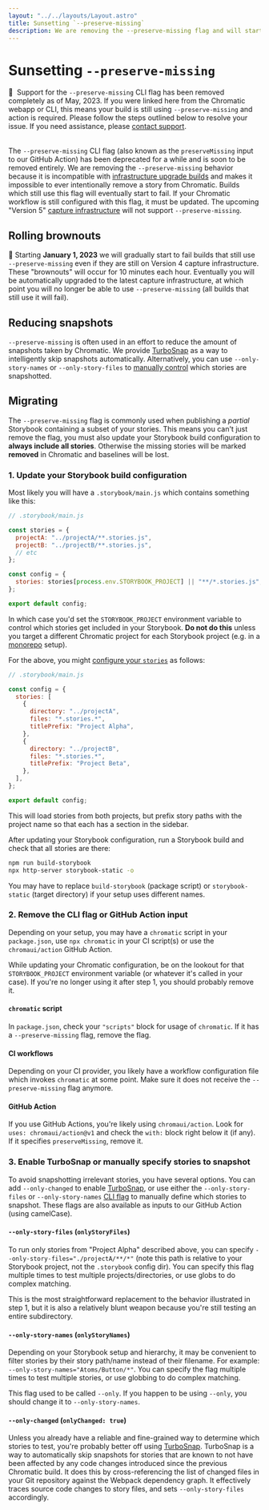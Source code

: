 ```yaml
---
layout: "../../layouts/Layout.astro"
title: Sunsetting `--preserve-missing`
description: We are removing the --preserve-missing flag and will start to fail builds that use it
---
```


# Sunsetting `--preserve-missing`

<div class="aside" style="margin-bottom: 2rem;">
🚨&nbsp;&nbsp;Support for the <code>--preserve-missing</code> CLI flag has been removed completely as of May, 2023. If you were linked here from the Chromatic webapp or CLI, this means your build is still using <code>--preserve-missing</code> and action is required. Please follow the steps outlined below to resolve your issue. If you need assistance, please <a href="mailto:support@chromatic.com?Subject=preserve-missing%20flag">contact support</a>.
</div>

The `--preserve-missing` CLI flag (also known as the `preserveMissing` input to our GitHub Action) has been deprecated for a while and is soon to be removed entirely. We are removing the `--preserve-missing` behavior because it is incompatible with [infrastructure upgrade builds](/docs/infrastructure-upgrades#upgrade-builds) and makes it impossible to ever intentionally remove a story from Chromatic. Builds which still use this flag will eventually start to fail. If your Chromatic workflow is still configured with this flag, it must be updated. The upcoming "Version 5" [capture infrastructure](/docs/infrastructure-upgrades) will not support `--preserve-missing`.

## Rolling brownouts

🚦 Starting **January 1, 2023** we will gradually start to fail builds that still use `--preserve-missing` even if they are still on Version 4 capture infrastructure. These "brownouts" will occur for 10 minutes each hour. Eventually you will be automatically upgraded to the latest capture infrastructure, at which point you will no longer be able to use `--preserve-missing` (all builds that still use it will fail).

## Reducing snapshots

`--preserve-missing` is often used in an effort to reduce the amount of snapshots taken by Chromatic. We provide [TurboSnap](/docs/turbosnap) as a way to intelligently skip snapshots automatically. Alternatively, you can use `--only-story-names` or `--only-story-files` to [manually control](/docs/cli#configuration-options) which stories are snapshotted.

## Migrating

The `--preserve-missing` flag is commonly used when publishing a _partial_ Storybook containing a subset of your stories. This means you can't just remove the flag, you must also update your Storybook build configuration to **always include all stories**. Otherwise the missing stories will be marked **removed** in Chromatic and baselines will be lost.

### 1. Update your Storybook build configuration

Most likely you will have a `.storybook/main.js` which contains something like this:

```js
// .storybook/main.js

const stories = {
  projectA: "../projectA/**.stories.js",
  projectB: "../projectB/**.stories.js",
  // etc
};

const config = {
  stories: stories[process.env.STORYBOOK_PROJECT] || "**/*.stories.js",
};

export default config;
```

In which case you'd set the `STORYBOOK_PROJECT` environment variable to control which stories get included in your Storybook. **Do not do this** unless you target a different Chromatic project for each Storybook project (e.g. in a [monorepo](/docs/monorepos) setup).

For the above, you might [configure your `stories`](https://storybook.js.org/docs/configure#with-a-configuration-object) as follows:

```js
// .storybook/main.js

const config = {
  stories: [
    {
      directory: "../projectA",
      files: "*.stories.*",
      titlePrefix: "Project Alpha",
    },
    {
      directory: "../projectB",
      files: "*.stories.*",
      titlePrefix: "Project Beta",
    },
  ],
};

export default config;
```

This will load stories from both projects, but prefix story paths with the project name so that each has a section in the sidebar.

After updating your Storybook configuration, run a Storybook build and check that all stories are there:

```bash
npm run build-storybook
npx http-server storybook-static -o
```

You may have to replace `build-storybook` (package script) or `storybook-static` (target directory) if your setup uses different names.

### 2. Remove the CLI flag or GitHub Action input

Depending on your setup, you may have a `chromatic` script in your `package.json`, use `npx chromatic` in your CI script(s) or use the `chromaui/action` GitHub Action.

<div class="aside">

While updating your Chromatic configuration, be on the lookout for that `STORYBOOK_PROJECT` environment variable (or whatever it's called in your case). If you're no longer using it after step 1, you should probably remove it.

</div>

#### `chromatic` script

In `package.json`, check your `"scripts"` block for usage of `chromatic`. If it has a `--preserve-missing` flag, remove the flag.

#### CI workflows

Depending on your CI provider, you likely have a workflow configuration file which invokes `chromatic` at some point. Make sure it does not receive the `--preserve-missing` flag anymore.

#### GitHub Action

If you use GitHub Actions, you're likely using `chromaui/action`. Look for `uses: chromaui/action@v1` and check the `with:` block right below it (if any). If it specifies `preserveMissing`, remove it.

### 3. Enable TurboSnap or manually specify stories to snapshot

To avoid snapshotting irrelevant stories, you have several options. You can add `--only-changed` to enable [TurboSnap](/docs/turbosnap), or use either the `--only-story-files` or `--only-story-names` [CLI flag](/docs/cli#configuration-options) to manually define which stories to snapshot. These flags are also available as inputs to our GitHub Action (using camelCase).

#### `--only-story-files` (`onlyStoryFiles`)

To run only stories from "Project Alpha" described above, you can specify `--only-story-files="./projectA/**/*"` (note this path is relative to your Storybook project, not the `.storybook` config dir). You can specify this flag multiple times to test multiple projects/directories, or use globs to do complex matching.

<div class="aside">
This is the most straightforward replacement to the behavior illustrated in step 1, but it is also a relatively blunt weapon because you're still testing an entire subdirectory.
</div>

#### `--only-story-names` (`onlyStoryNames`)

Depending on your Storybook setup and hierarchy, it may be convenient to filter stories by their story path/name instead of their filename. For example: `--only-story-names="Atoms/Button/*"`. You can specify the flag multiple times to test multiple stories, or use globbing to do complex matching.

<div class="aside">

This flag used to be called `--only`. If you happen to be using `--only`, you should change it to `--only-story-names`.

</div>

#### `--only-changed` (`onlyChanged: true`)

Unless you already have a reliable and fine-grained way to determine which stories to test, you're probably better off using [TurboSnap](/docs/turbosnap). TurboSnap is a way to automatically skip snapshots for stories that are known to not have been affected by any code changes introduced since the previous Chromatic build. It does this by cross-referencing the list of changed files in your Git repository against the Webpack dependency graph. It effectively traces source code changes to story files, and sets `--only-story-files` accordingly.
